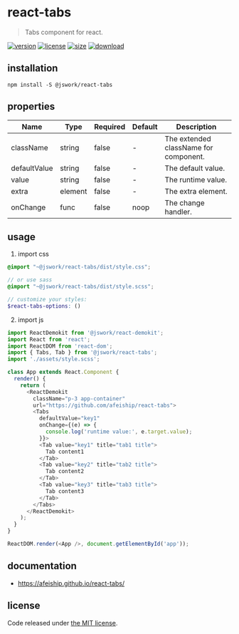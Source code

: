# react-tabs
> Tabs component for react.

[![version][version-image]][version-url]
[![license][license-image]][license-url]
[![size][size-image]][size-url]
[![download][download-image]][download-url]

## installation
```shell
npm install -S @jswork/react-tabs
```

## properties
| Name         | Type    | Required | Default | Description                           |
| ------------ | ------- | -------- | ------- | ------------------------------------- |
| className    | string  | false    | -       | The extended className for component. |
| defaultValue | string  | false    | -       | The default value.                    |
| value        | string  | false    | -       | The runtime value.                    |
| extra        | element | false    | -       | The extra element.                    |
| onChange     | func    | false    | noop    | The change handler.                   |


## usage
1. import css
  ```scss
  @import "~@jswork/react-tabs/dist/style.css";

  // or use sass
  @import "~@jswork/react-tabs/dist/style.scss";

  // customize your styles:
  $react-tabs-options: ()
  ```
2. import js
  ```js
  import ReactDemokit from '@jswork/react-demokit';
  import React from 'react';
  import ReactDOM from 'react-dom';
  import { Tabs, Tab } from '@jswork/react-tabs';
  import './assets/style.scss';

  class App extends React.Component {
    render() {
      return (
        <ReactDemokit
          className="p-3 app-container"
          url="https://github.com/afeiship/react-tabs">
          <Tabs
            defaultValue="key1"
            onChange={(e) => {
              console.log('runtime value:', e.target.value);
            }}>
            <Tab value="key1" title="tab1 title">
              Tab content1
            </Tab>
            <Tab value="key2" title="tab2 title">
              Tab content2
            </Tab>
            <Tab value="key3" title="tab3 title">
              Tab content3
            </Tab>
          </Tabs>
        </ReactDemokit>
      );
    }
  }

  ReactDOM.render(<App />, document.getElementById('app'));

  ```

## documentation
- https://afeiship.github.io/react-tabs/


## license
Code released under [the MIT license](https://github.com/afeiship/react-tabs/blob/master/LICENSE.txt).

[version-image]: https://img.shields.io/npm/v/@jswork/react-tabs
[version-url]: https://npmjs.org/package/@jswork/react-tabs

[license-image]: https://img.shields.io/npm/l/@jswork/react-tabs
[license-url]: https://github.com/afeiship/react-tabs/blob/master/LICENSE.txt

[size-image]: https://img.shields.io/bundlephobia/minzip/@jswork/react-tabs
[size-url]: https://github.com/afeiship/react-tabs/blob/master/dist/react-tabs.min.js

[download-image]: https://img.shields.io/npm/dm/@jswork/react-tabs
[download-url]: https://www.npmjs.com/package/@jswork/react-tabs
